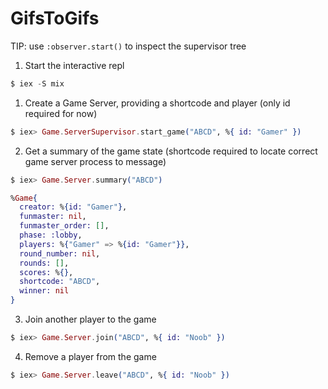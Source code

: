 # GifsToGifs

TIP: use `:observer.start()` to inspect the supervisor tree

1. Start the interactive repl

```elixir
$ iex -S mix
```

1. Create a Game Server, providing a shortcode and player (only id required for now)

```elixir
$ iex> Game.ServerSupervisor.start_game("ABCD", %{ id: "Gamer" })
```

2. Get a summary of the game state (shortcode required to locate correct game server process to message)

```elixir
$ iex> Game.Server.summary("ABCD")

%Game{
  creator: %{id: "Gamer"},
  funmaster: nil,
  funmaster_order: [],
  phase: :lobby,
  players: %{"Gamer" => %{id: "Gamer"}},
  round_number: nil,
  rounds: [],
  scores: %{},
  shortcode: "ABCD",
  winner: nil
}
```

3. Join another player to the game

```elixir
$ iex> Game.Server.join("ABCD", %{ id: "Noob" })
```

4. Remove a player from the game

```elixir
$ iex> Game.Server.leave("ABCD", %{ id: "Noob" })
```